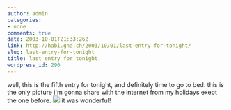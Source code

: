 ```yaml
---
author: admin
categories:
- none
comments: true
date: 2003-10-01T21:33:26Z
link: http://habi.gna.ch/2003/10/01/last-entry-for-tonight/
slug: last-entry-for-tonight
title: last entry for tonight.
wordpress_id: 290
---
```


well, this is the fifth entry for tonight, and definitely time to go to bed.
this is the only picture i'm gonna share with the internet from my holidays exept the one before. 
[![](http://habi.gna.ch/blog/images/DSC02355-tm.jpg)](http://habi.gna.ch/blog/images/DSC02355.jpg)
it was wonderful!

